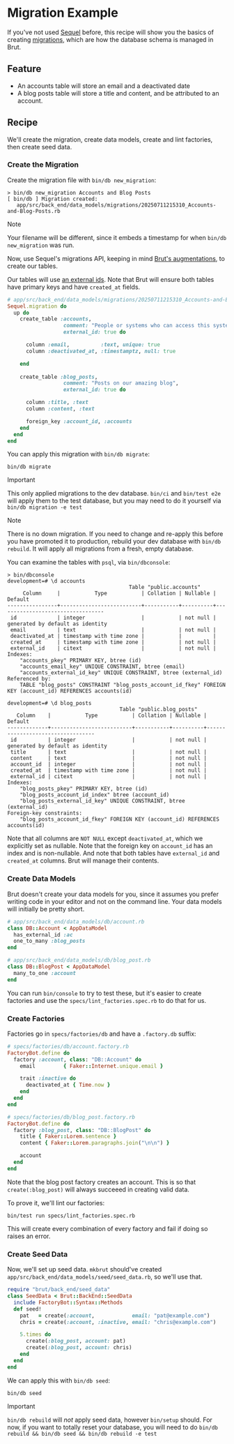 # Migration Example

If you've not used [Sequel](https://sequel.jeremyevans.net/) before, this recipe will show you the basics of creating [migrations](https://sequel.jeremyevans.net/rdoc/files/doc/migration_rdoc.html),
which are how the database schema is managed in Brut.

## Feature

* An accounts table will store an email and a deactivated date
* A blog posts table will store a title and content, and be attributed to an
account.

## Recipe

We'll create the migration, create data models, create and lint factories, then create seed data.

### Create the Migration

Create the migration file with `bin/db new_migration`:

```
> bin/db new_migration Accounts and Blog Posts
[ bin/db ] Migration created:
   app/src/back_end/data_models/migrations/20250711215310_Accounts-and-Blog-Posts.rb
```

> [!NOTE]
> Your filename will be different, since it embeds a timestamp for when `bin/db new_migration` was run.

Now, use Sequel's migrations API, keeping in mind [Brut's augmentations](/database-schema), to create our tables.

Our tables will use [an external ids](/database-schema#external-ids).  Note that
Brut will ensure both tables have primary keys and have `created_at` fields.

```ruby
# app/src/back_end/data_models/migrations/20250711215310_Accounts-and-Blog-Posts.rb
Sequel.migration do
  up do
    create_table :accounts,
                  comment: "People or systems who can access this system",
                  external_id: true do

      column :email,          :text, unique: true
      column :deactivated_at, :timestamptz, null: true

    end
    
    create_table :blog_posts,
                  comment: "Posts on our amazing blog",
                  external_id: true do

      column :title, :text
      column :content, :text

      foreign_key :account_id, :accounts
    end
  end
end
```

You can apply this migration with `bin/db migrate`:

```
bin/db migrate
```

> [!IMPORTANT]
> This only applied migrations to the dev database.  `bin/ci` and `bin/test e2e`
> will apply them to the test database, but you may need to do it yourself via
> `bin/db migration -e test`

> [!NOTE]
> There is no down migration. If you need to change and re-apply this before
> you have promoted it to production, rebuild your dev database with `bin/db
> rebuild`.  It will apply all migrations from a fresh, empty database.

You can examine the tables with `psql`, via `bin/dbconsole`:

```
> bin/dbconsole
development=# \d accounts
                                       Table "public.accounts"
     Column     |           Type           | Collation | Nullable |             Default              
----------------+--------------------------+-----------+----------+----------------------------------
 id             | integer                  |           | not null | generated by default as identity
 email          | text                     |           | not null | 
 deactivated_at | timestamp with time zone |           |          | 
 created_at     | timestamp with time zone |           | not null | 
 external_id    | citext                   |           | not null | 
Indexes:
    "accounts_pkey" PRIMARY KEY, btree (id)
    "accounts_email_key" UNIQUE CONSTRAINT, btree (email)
    "accounts_external_id_key" UNIQUE CONSTRAINT, btree (external_id)
Referenced by:
    TABLE "blog_posts" CONSTRAINT "blog_posts_account_id_fkey" FOREIGN KEY (account_id) REFERENCES accounts(id)

development=# \d blog_posts
                                    Table "public.blog_posts"
   Column    |           Type           | Collation | Nullable |             Default              
-------------+--------------------------+-----------+----------+----------------------------------
 id          | integer                  |           | not null | generated by default as identity
 title       | text                     |           | not null | 
 content     | text                     |           | not null | 
 account_id  | integer                  |           | not null | 
 created_at  | timestamp with time zone |           | not null | 
 external_id | citext                   |           | not null | 
Indexes:
    "blog_posts_pkey" PRIMARY KEY, btree (id)
    "blog_posts_account_id_index" btree (account_id)
    "blog_posts_external_id_key" UNIQUE CONSTRAINT, btree (external_id)
Foreign-key constraints:
    "blog_posts_account_id_fkey" FOREIGN KEY (account_id) REFERENCES accounts(id)
```

Note that all columns are `NOT NULL` except `deactivated_at`, which we explicitly
set as nullable.  Note that the foreign key on `account_id` has an index and is
non-nullable.  And note that both tables have `external_id` and `created_at`
columns. Brut will manage their contents.

### Create Data Models

Brut doesn't create your data models for you, since it assumes you prefer writing
code in your editor and not on the command line.  Your data models will initially be
pretty short.

```ruby
# app/src/back_end/data_models/db/account.rb
class DB::Account < AppDataModel
  has_external_id :ac
  one_to_many :blog_posts
end

# app/src/back_end/data_models/db/blog_post.rb
class DB::BlogPost < AppDataModel
  many_to_one :account
end
```

You can run `bin/console` to try to test these, but it's easier to create factories
and use the `specs/lint_factories.spec.rb` to do that for us.

### Create Factories

Factories go in `specs/factories/db` and have a `.factory.db` suffix:

```ruby
# specs/factories/db/account.factory.rb
FactoryBot.define do
  factory :account, class: "DB::Account" do
    email         { Faker::Internet.unique.email }

    trait :inactive do
      deactivated_at { Time.now }
    end
  end
end

# specs/factories/db/blog_post.factory.rb
FactoryBot.define do
  factory :blog_post, class: "DB::BlogPost" do
    title { Faker::Lorem.sentence }
    content { Faker::Lorem.paragraphs.join("\n\n") }

    account
  end
end
```

Note that the blog post factory creates an account.  This is so that
`create(:blog_post)` will always succeeed in creating valid data.

To prove it, we'll lint our factories:

```
bin/test run specs/lint_factories.spec.rb
```

This will create every combination of every factory and fail if doing so raises an
error.

### Create Seed Data

Now, we'll set up seed data.  `mkbrut` should've created
`app/src/back_end/data_models/seed/seed_data.rb`, so we'll use that.

```ruby
require "brut/back_end/seed_data"
class SeedData < Brut::BackEnd::SeedData
  include FactoryBot::Syntax::Methods
  def seed!
    pat   = create(:account,            email: "pat@example.com")
    chris = create(:account, :inactive, email: "chris@example.com")

    5.times do
      create(:blog_post, account: pat)
      create(:blog_post, account: chris)
    end
  end
end
```

We can apply this with `bin/db seed`:

```
bin/db seed
```

> [!IMPORTANT]
> `bin/db rebuild` will *not* apply seed data, however `bin/setup` should.
> For now, if you want to totally reset your database, you will need to do `bin/db
> rebuild && bin/db seed && bin/db rebuild -e test`
